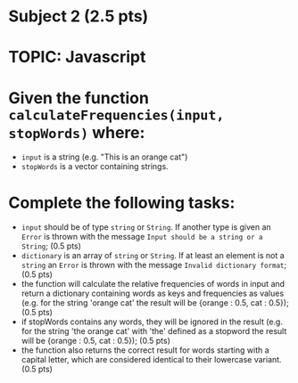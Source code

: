 # Subject 2 (2.5 pts)
# TOPIC: Javascript

# Given the function `calculateFrequencies(input, stopWords)` where:
- `input` is a string (e.g. "This is an orange cat")
- `stopWords` is a vector containing strings.

# Complete the following tasks:
- `input` should be of type `string` or `String`. If another type is given an `Error` is thrown with the message `Input should be a string or a String`; (0.5 pts)
- `dictionary` is an array of `string` or `String`. If at least an element is not a `string` an `Error` is thrown with the message `Invalid dictionary format`; (0.5 pts)
- the function will calculate the relative frequencies of words in input and return a dictionary containing words as keys and frequencies as values (e.g. for the string 'orange cat' the result will be {orange : 0.5, cat : 0.5}); (0.5 pts)
- if stopWords contains any words, they will be ignored in the result (e.g. for the string 'the orange cat' with 'the' defined as a stopword the result will be {orange : 0.5, cat : 0.5}); (0.5 pts)
- the function also returns the correct result for words starting with a capital letter, which are considered identical to their lowercase variant. (0.5 pts)